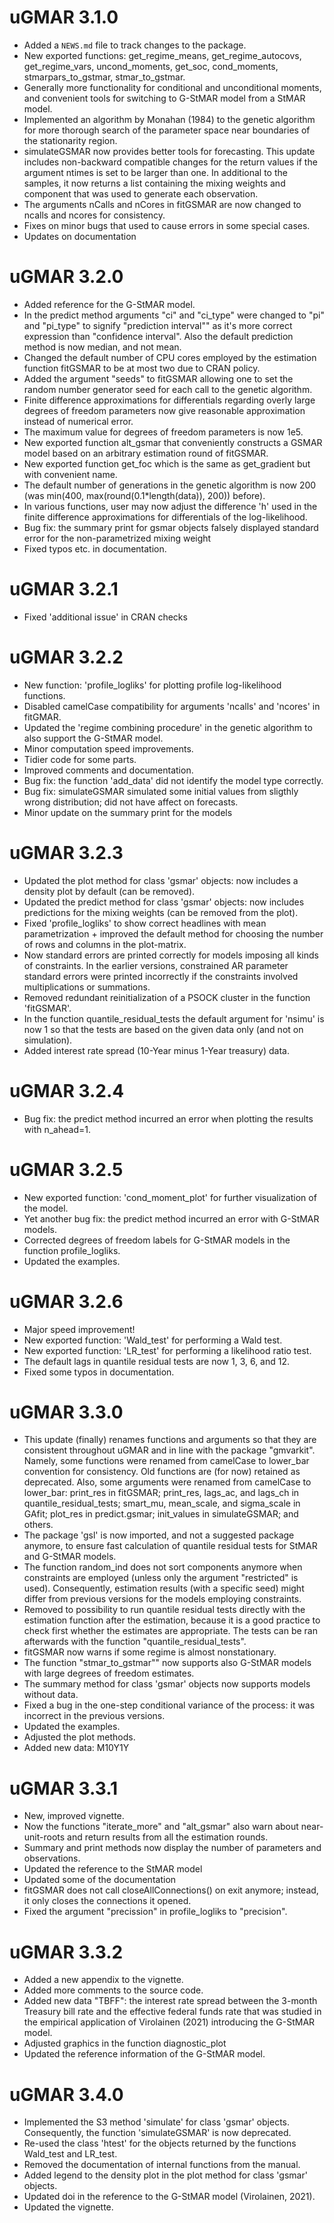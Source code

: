 # uGMAR 3.1.0

* Added a `NEWS.md` file to track changes to the package.
* New exported functions: get_regime_means, get_regime_autocovs, get_regime_vars, uncond_moments, get_soc, cond_moments, stmarpars_to_gstmar, stmar_to_gstmar.
* Generally more functionality for conditional and unconditional moments, and convenient tools for switching to G-StMAR model from a StMAR model. 
* Implemented an algorithm by Monahan (1984) to the genetic algorithm for more thorough search of the parameter space near boundaries of the stationarity region.
* simulateGSMAR now provides better tools for forecasting. This update includes non-backward compatible changes for the return values if the argument ntimes is set to be larger than one. In additional to the samples, it now returns a list containing the mixing weights and component that was used to generate each observation.
* The arguments nCalls and nCores in fitGSMAR are now changed to ncalls and ncores for consistency.
* Fixes on minor bugs that used to cause errors in some special cases.      
* Updates on documentation

# uGMAR 3.2.0

* Added reference for the G-StMAR model.
* In the predict method arguments "ci" and "ci_type" were changed to "pi" and "pi_type" to signify "prediction interval"" as it's more correct expression than "confidence interval". Also the default prediction method is now median, and not mean.
* Changed the default number of CPU cores employed by the estimation function fitGSMAR to be at most two due to CRAN policy.
* Added the argument "seeds" to fitGSMAR allowing one to set the random number generator seed for each call to the genetic algorithm.
* Finite difference approximations for differentials regarding overly large degrees of freedom parameters now give reasonable approximation instead of numerical error.
* The maximum value for degrees of freedom parameters is now 1e5. 
* New exported function alt_gsmar that conveniently constructs a GSMAR model based on an arbitrary estimation round of fitGSMAR.
* New exported function get_foc which is the same as get_gradient but with convenient name.
* The default number of generations in the genetic algorithm is now 200 (was min(400, max(round(0.1*length(data)), 200)) before). 
* In various functions, user may now adjust the difference 'h' used in the finite difference approximations for differentials of the log-likelihood. 
* Bug fix: the summary print for gsmar objects falsely displayed standard error for the non-parametrized mixing weight
* Fixed typos etc. in documentation.

# uGMAR 3.2.1

* Fixed 'additional issue' in CRAN checks

# uGMAR 3.2.2

* New function: 'profile_logliks' for plotting profile log-likelihood functions.
* Disabled camelCase compatibility for arguments 'ncalls' and 'ncores' in fitGMAR.
* Updated the 'regime combining procedure' in the genetic algorithm to also support the G-StMAR model.
* Minor computation speed improvements.
* Tidier code for some parts.
* Improved comments and documentation.
* Bug fix: the function 'add_data' did not identify the model type correctly. 
* Bug fix: simulateGSMAR simulated some initial values from sligthly wrong distribution; did not have affect on forecasts.
* Minor update on the summary print for the models

# uGMAR 3.2.3

* Updated the plot method for class 'gsmar' objects: now includes a density plot by default (can be removed).
* Updated the predict method for class 'gsmar' objects: now includes predictions for the mixing weights (can be removed from the plot).
* Fixed 'profile_logliks' to show correct headlines with mean parametrization + improved the default method for choosing the number of rows and columns in the plot-matrix.
* Now standard errors are printed correctly for models imposing all kinds of constraints. In the earlier versions, constrained AR parameter standard errors were printed incorrectly if the constraints involved multiplications or summations. 
* Removed redundant reinitialization of a PSOCK cluster in the function 'fitGSMAR'. 
* In the function quantile_residual_tests the default argument for 'nsimu' is now 1 so that the tests are based on the given data only (and not on simulation).
* Added interest rate spread (10-Year minus 1-Year treasury) data.

# uGMAR 3.2.4

* Bug fix: the predict method incurred an error when plotting the results with n_ahead=1. 

# uGMAR 3.2.5

* New exported function: 'cond_moment_plot' for further visualization of the model.
* Yet another bug fix: the predict method incurred an error with G-StMAR models. 
* Corrected degrees of freedom labels for G-StMAR models in the function profile_logliks.
* Updated the examples.

# uGMAR 3.2.6

* Major speed improvement!
* New exported function: 'Wald_test' for performing a Wald test.
* New exported function: 'LR_test' for performing a likelihood ratio test.
* The default lags in quantile residual tests are now 1, 3, 6, and 12.
* Fixed some typos in documentation.

# uGMAR 3.3.0

* This update (finally) renames functions and arguments so that they are consistent throughout uGMAR and in line with the package "gmvarkit". Namely, some functions were renamed from camelCase to lower_bar convention for consistency. Old functions are (for now) retained as deprecated. Also, some arguments were renamed from camelCase to lower_bar: print_res in fitGSMAR; print_res, lags_ac, and lags_ch in quantile_residual_tests; smart_mu, mean_scale, and sigma_scale in GAfit; plot_res in predict.gsmar; init_values in simulateGSMAR; and others.
* The package 'gsl' is now imported, and not a suggested package anymore, to ensure fast calculation of quantile residual tests for StMAR and G-StMAR models.
* The function random_ind does not sort components anymore when constraints are employed (unless only the argument "restricted" is used). Consequently, estimation results (with a specific seed) might differ from previous versions for the models employing constraints.
* Removed to possibility to run quantile residual tests directly with the estimation function after the estimation, because it is a good practice to check first whether the estimates are appropriate. The tests can be ran afterwards with the function "quantile_residual_tests".
* fitGSMAR now warns if some regime is almost nonstationary.
* The function "stmar_to_gstmar"" now supports also G-StMAR models with large degrees of freedom estimates.
* The summary method for class 'gsmar' objects now supports models without data.
* Fixed a bug in the one-step conditional variance of the process: it was incorrect in the previous versions.
* Updated the examples.
* Adjusted the plot methods.
* Added new data: M10Y1Y

# uGMAR 3.3.1

* New, improved vignette.
* Now the functions "iterate_more" and "alt_gsmar" also warn about near-unit-roots and return results from all the estimation rounds.
* Summary and print methods now display the number of parameters and observations.
* Updated the reference to the StMAR model
* Updated some of the documentation
* fitGSMAR does not call closeAllConnections() on exit anymore; instead, it only closes the connections it opened.
* Fixed the argument "precission" in profile_logliks to "precision".

# uGMAR 3.3.2

* Added a new appendix to the vignette.
* Added more comments to the source code.
* Added new data "TBFF": the interest rate spread between the 3-month Treasury bill rate and the effective federal funds rate that was studied in the empirical application of Virolainen (2021) introducing the G-StMAR model.
* Adjusted graphics in the function diagnostic_plot
* Updated the reference information of the G-StMAR model.

# uGMAR 3.4.0

* Implemented the S3 method 'simulate' for class 'gsmar' objects. Consequently, the function 'simulateGSMAR' is now deprecated.
* Re-used the class 'htest' for the objects returned by the functions Wald_test and LR_test.
* Removed the documentation of internal functions from the manual.
* Added legend to the density plot in the plot method for class 'gsmar' objects.
* Updated doi in the reference to the G-StMAR model (Virolainen, 2021).
* Updated the vignette.
